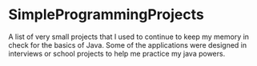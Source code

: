 # SimpleProgrammingProjects

A list of very small projects that I used to continue to keep my memory in check for the basics of Java. Some of the applications were designed in interviews or school projects to help me practice my java powers.

